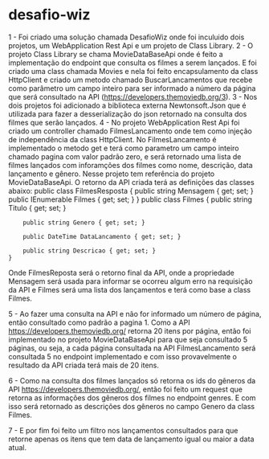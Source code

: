 # desafio-wiz
1 - Foi criado uma solução chamada DesafioWiz onde foi inculuido dois projetos, um WebApplication Rest Api e um projeto de Class Library.
2 - O projeto Class Library se chama MovieDataBaseApi onde é feito a implementação do endpoint que consulta os filmes a serem lançados. E foi criado uma class chamada Movies e nela foi feito encapsulamento da class HttpClient e criado um metodo chamado BuscarLancamentos que recebe como parâmetro um campo inteiro para ser informado a número da página que será consultado na API (https://developers.themoviedb.org/3).
3 - Nos dois projetos foi adicionado a biblioteca externa Newtonsoft.Json que é utilizada para fazer a desserialização do json retornado na consulta dos filmes que serão lançados.
4 - No projeto WebApplication Rest Api foi criado um controller chamado FilmesLancamento onde tem como injeção de independência da class HttpClient. No FilmesLancamento é implementado o metodo get e terá como parametro um campo inteiro chamado pagina com valor padrão zero, e será retornado uma lista de filmes lançados com inforamções dos filmes como nome, descrição, data lançamento e gênero. Nesse projeto tem referência do projeto MovieDataBaseApi.
O retorno da API criada terá as definições das classes abaixo:
    public class FilmesResposta
    {
        public string Mensagem { get; set; }
        public IEnumerable<Filmes> Filmes { get; set; }
    }
    public class Filmes
    {
        public string Titulo { get; set; }

        public string Genero { get; set; }

        public DateTime DataLancamento { get; set; }

        public string Descricao { get; set; }
    }
    
Onde FilmesReposta será o retorno final da API, onde a propriedade Mensagem será usada para informar se ocorreu algum erro na requisição da API e Filmes será uma lista dos lançamentos e terá como base a class Filmes.

5 - Ao fazer uma consulta na API e não for informado um número de página, então consultado como padrão a pagina 1. Como a API https://developers.themoviedb.org/ retorna 20 itens por página, então foi implementado no projeto MovieDataBaseApi para que seja consultado 5 páginas, ou seja, a cada página consultada na API FilmesLancamento será consultada 5 no endpoint implementado e com isso provavelmente o resultado da API criada terá mais de 20 itens.

6 - Como na consulta dos filmes lançados só retorna os ids do gêneros da API https://developers.themoviedb.org/, então foi feito um request que retorna as informações dos gêneros dos filmes no endpoint genres. E com isso será retornado as descrições dos gêneros no campo Genero da class Filmes.

7 - E por fim foi feito um filtro nos lançamentos consultados para que retorne apenas os itens que tem data de lançamento igual ou maior a data atual.
   
